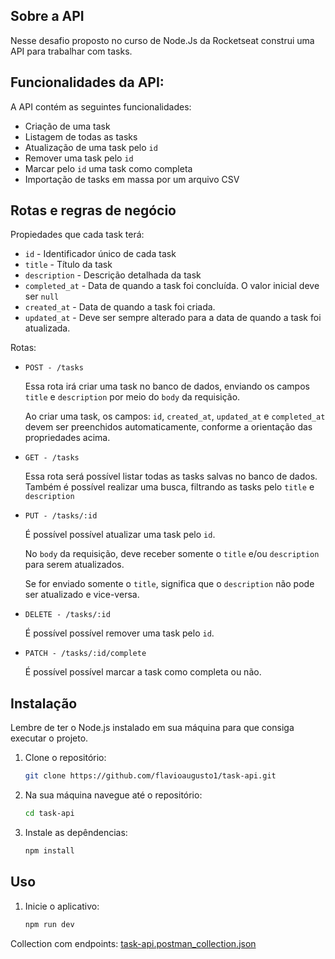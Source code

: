 ## Sobre a API
Nesse desafio proposto no curso de Node.Js da Rocketseat construi uma API para trabalhar com tasks.

## Funcionalidades da API:
A API contém as seguintes funcionalidades:
- Criação de uma task
- Listagem de todas as tasks
- Atualização de uma task pelo `id`
- Remover uma task pelo `id`
- Marcar pelo `id` uma task como completa
- Importação de tasks em massa por um arquivo CSV

## Rotas e regras de negócio
Propiedades que cada task terá:
- `id` - Identificador único de cada task
- `title` - Título da task
- `description` - Descrição detalhada da task
- `completed_at` - Data de quando a task foi concluída. O valor inicial deve ser `null`
- `created_at` - Data de quando a task foi criada.
- `updated_at` - Deve ser sempre alterado para a data de quando a task foi atualizada.

Rotas:

- `POST - /tasks`
    
    Essa rota irá criar uma task no banco de dados, enviando os campos `title` e `description` por meio do `body` da requisição.
    
    Ao criar uma task, os campos: `id`, `created_at`, `updated_at` e `completed_at` devem ser preenchidos automaticamente, conforme a orientação das propriedades acima.
    
- `GET - /tasks`
    
   Essa rota será possível listar todas as tasks salvas no banco de dados. Também é possível realizar uma busca, filtrando as tasks pelo `title` e `description`
    
- `PUT - /tasks/:id`
    
    É possível possível atualizar uma task pelo `id`.
    
    No `body` da requisição, deve receber somente o `title` e/ou `description` para serem atualizados.
    
    Se for enviado somente o `title`, significa que o `description` não pode ser atualizado e vice-versa.
    
- `DELETE - /tasks/:id`
    
    É possível possível remover uma task pelo `id`.
    
- `PATCH - /tasks/:id/complete`
  
     É possível possível marcar a task como completa ou não.


## Instalação

Lembre de ter o Node.js instalado em sua máquina para que consiga executar o projeto.

1. Clone o repositório:

   ```bash
   git clone https://github.com/flavioaugusto1/task-api.git

2. Na sua máquina navegue até o repositório:

   ```bash
   cd task-api

3. Instale as depêndencias:

   ```bash
   npm install

## Uso
1. Inicie o aplicativo:

   ```bash
   npm run dev

Collection com endpoints:
[task-api.postman_collection.json](https://github.com/user-attachments/files/16406170/task-api.postman_collection.json)
